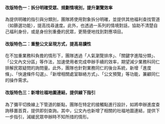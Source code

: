 <div class="macbook-wrapper">
  <macbook fill="/projects/taichung_society/contentdesign_design1_libx264_profile-main_level-3.1_preset-medium_crf-28_720P.mp4" />
</div>

#### **改版特色一：拆分明確受眾、規劃情境別，提升瀏覽效率**
為提供明確的指引與分類別，團隊將使用對象拆分明確，並提供其他福利查找管道（如篩選功能），提高找尋速度。此外，也透過一系列的情境對話，協助不清楚自己福利身份，或是身份別重疊的民眾，更簡便地找到對應項目。

<div class="macbook-wrapper">
  <macbook fill="/projects/taichung_society/contentdesign_design2_libx264_profile-main_level-3.1_preset-medium_crf-28_720P.mp4" />
</div>

#### **改版特色二：重整公文呈現方式，提高易讀性**
在不加重業務科負擔的情形下，團隊透過「人氣瀏覽排序」、「關鍵字進階分類」、「公文內文分區」等作法，加速使用者完成申辦手續的效率，期望減少業務科同仁排解民眾疑問的詢問量。此外，團隊也針對業務同仁的後台系統，新增「進度條」、「快速條件勾選」、「新增相關處室聯絡方式」、「公文預覽」等功能，兼顧同仁的操作需求。

<div class="macbook-wrapper">
  <macbook fill="/projects/taichung_society/contentdesign_design3_libx264_profile-main_level-3.1_preset-medium_crf-28_720P.mp4" />
</div>

#### **改版特色三：新增社福地圖連結，提供線下指引**
為了彌平切換線上下管道的斷點，團隊在特定的接觸點進行設計，如將申辦進度查詢移置首頁，提供即刻查詢。其中，公文內也新增了相關的社福地圖連結，提供下一步指引，減緩民眾申辦時不知所措的情形。

